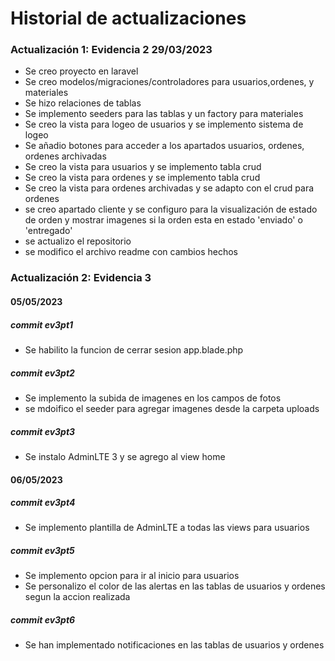 # Historial de actualizaciones
### Actualización 1: Evidencia 2 29/03/2023
- Se creo proyecto en laravel
- Se creo modelos/migraciones/controladores para usuarios,ordenes, y materiales
- Se hizo relaciones de tablas
- Se implemento seeders para las tablas y un factory para materiales
- Se creo la vista para logeo de usuarios y se implemento sistema de logeo
- Se añadio botones para acceder a los apartados usuarios, ordenes, ordenes archivadas
- Se creo la vista para usuarios y se implemento tabla crud
- Se creo la vista para ordenes y se implemento tabla crud
- Se creo la vista para ordenes archivadas y se adapto con el crud para ordenes
- se creo apartado cliente y se configuro para la visualización de estado de orden y mostrar imagenes si la orden esta en estado 'enviado' o 'entregado'
- se actualizo el repositorio
- se modifico el archivo readme con cambios hechos

### Actualización 2: Evidencia 3 
#### 05/05/2023
##### commit ev3pt1
- Se habilito la funcion de cerrar sesion app.blade.php
##### commit ev3pt2
- Se implemento la subida de imagenes en los campos de fotos
- se mdoifico el seeder para agregar imagenes desde la carpeta uploads
##### commit ev3pt3
- Se instalo AdminLTE 3 y se agrego al view home
#### 06/05/2023
##### commit ev3pt4
- Se implemento plantilla de AdminLTE a todas las views para usuarios
##### commit ev3pt5
- Se implemento opcion para ir al inicio para usuarios
- Se personalizo el color de las alertas en las tablas de usuarios y ordenes segun la accion realizada
##### commit ev3pt6
- Se han implementado notificaciones en las tablas de usuarios y ordenes
